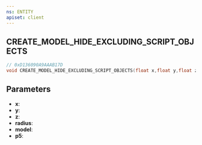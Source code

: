 ```yaml
---
ns: ENTITY
apiset: client
---
```

## CREATE_MODEL_HIDE_EXCLUDING_SCRIPT_OBJECTS

```c
// 0xD136090A9AAAB17D
void CREATE_MODEL_HIDE_EXCLUDING_SCRIPT_OBJECTS(float x,float y,float z,float radius,Hash model,BOOL p5);
```


## Parameters
* **x**:
* **y**:
* **z**:
* **radius**:
* **model**:
* **p5**:




